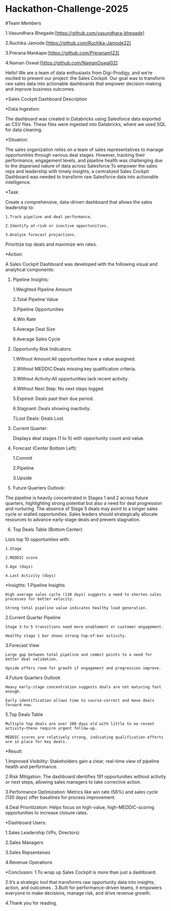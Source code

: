   # Hackathon-Challenge-2025
  
  #Team Members
  
  1.Vasundhara Bhegade:[https://github.com/vasundhara-bhegade]
  
  2.Ruchika Jamode:[https://github.com/Ruchika-Jamode22]
  
  3.Prerana Mankape:[https://github.com/Preranam123] 
  
  4.Naman Oswal:[https://github.com/NamanOswal02]
  
  
Hello! We are a team of data enthusiasts from Digi-Prodigy, and we’re excited to present our project: the Sales Cockpit.
Our goal was to transform raw sales data into actionable dashboards that empower decision-making and improve business outcomes.

*Sales Cockpit Dashboard Description

*Data Ingestion:

  The dashboard was created in Databricks using Salesforce data exported as CSV files. These files were ingested into Databricks, where we used SQL for data cleaning.

*Situation:

  The sales organization relies on a team of sales representatives to manage opportunities through various deal stages. However, tracking their performance, engagement 
  levels, and pipeline health was challenging due to the dispersed nature of data across Salesforce.To empower the sales reps and leadership with timely insights, a 
  centralized Sales Cockpit Dashboard was needed to transform raw Salesforce data into actionable intelligence.

*Task:

  Create a comprehensive, data-driven dashboard that allows the sales leadership to:
  
    1.Track pipeline and deal performance.
    
    2.Identify at-risk or inactive opportunities.
    
    3.Analyze forecast projections.
    
   Prioritize top deals and maximize win rates.
   
*Action:

  A Sales Cockpit Dashboard was developed with the following visual and analytical components:
  
1. Pipeline Insights:
   
    1.Weighted Pipeline Amount
     
    2.Total Pipeline Value
    
    3.Pipeline Opportunities
    
    4.Win Rate
    
    5.Average Deal Size
    
    6.Average Sales Cycle


2. Opportunity Risk Indicators:
   
    1.Without Amount:All opportunities have a value assigned.
    
    2.Without MEDDIC:Deals missing key qualification criteria.
    
    3.Without Activity:All opportunities lack recent activity.
    
    4.Without Next Step: No next steps logged.
    
    5.Expired: Deals past their due period.
    
    6.Stagnant: Deals showing inactivity.
    
    7.Lost Deals: Deals Lost.

3. Current Quarter:
   
   Displays deal stages (1 to 5) with opportunity count and value.

4. Forecast (Center Bottom Left):
   
    1.Commit
    
    2.Pipeline
    
    3.Upside

5. Future Quarters Outlook:
    
  The pipeline is heavily concentrated in Stages 1 and 2 across future quarters, highlighting strong potential but also a need for deal progression and nurturing. The 
  absence of Stage 5 deals may point to a longer sales cycle or stalled opportunities. Sales leaders should strategically allocate resources to advance early-stage deals 
  and prevent stagnation.

6. Top Deals Table (Bottom Center):
    
  Lists top 10 opportunities with:
  
    1.Stage
    
    2.MEDDIC score
    
    3.Age (days)
    
    4.Last Activity (days)

*Insights:
  1.Pipeline Insights
  
    High average sales cycle (130 days) suggests a need to shorten sales processes for better velocity.

    Strong total pipeline value indicates healthy lead generation.

  2.Current Quarter Pipeline
  
    Stage 3-to-5 transitions need more enablement or customer engagement.

    Healthy stage 1 bar shows strong top-of-bar activity.

  3.Forecast View
  
    Large gap between total pipeline and commit points to a need for better deal validation.

    Upside offers room for growth if engagement and progression improve.

  4.Future Quarters Outlook
  
    Heavy early-stage concentration suggests deals are not maturing fast enough.

    Early identification allows time to course-correct and move deals forward now.

  5.Top Deals Table

    Multiple top deals are over 200 days old with little to no recent activity—these require urgent follow-up.

    MEDDIC scores are relatively strong, indicating qualification efforts are in place for key deals.

*Result:

  1.Improved Visibility: Stakeholders gain a clear, real-time view of pipeline health and performance.
  
  2.Risk Mitigation: The dashboard identifies 191 opportunities without activity or next steps, allowing sales managers to take corrective action.
  
  3.Performance Optimization: Metrics like win rate (56%) and sales cycle (130 days) offer baselines for process improvement.
  
  4.Deal Prioritization: Helps focus on high-value, high-MEDDIC-scoring opportunities to increase closure rates.
  
  
*Dashboard Users:

  1.Sales Leadership (VPs, Directors)
  
  2.Sales Managers
  
  3.Sales Repsentaives
  
  4.Revenue Operations 

*Conclusion:
  1.To wrap up Sales Cockpit is more than just a dashboard.
  
  2.It’s a strategic tool that transforms raw opportunity data into insights, action, and outcomes
  .
  3.Built for performance-driven teams, it empowers everyone to make decisions, manage risk, and drive revenue growth.
  
  4.Thank you for reading.




